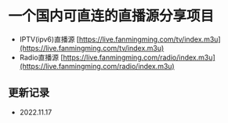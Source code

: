 # 一个国内可直连的直播源分享项目
- IPTV(ipv6)直播源 [https://live.fanmingming.com/tv/index.m3u](https://live.fanmingming.com/tv/index.m3u)
- Radio直播源 [https://live.fanmingming.com/radio/index.m3u](https://live.fanmingming.com/radio/index.m3u)
## 更新记录
- 2022.11.17
